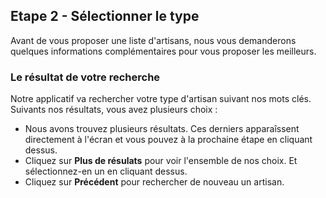 ## Etape 2 - Sélectionner le type

Avant de vous proposer une liste d'artisans, nous vous demanderons quelques informations complémentaires pour vous proposer les meilleurs.

### Le résultat de votre recherche

Notre applicatif va rechercher votre type d'artisan suivant nos mots clés. Suivants nos résultats, vous avez plusieurs choix :

 * Nous avons trouvez plusieurs résultats. Ces derniers apparaîssent directement à l'écran et vous pouvez à la prochaine étape en cliquant dessus.
 * Cliquez sur **Plus de résulats** pour voir l'ensemble de nos choix. Et sélectionnez-en un en cliquant dessus.
 * Cliquez sur **Précédent** pour rechercher de nouveau un artisan.